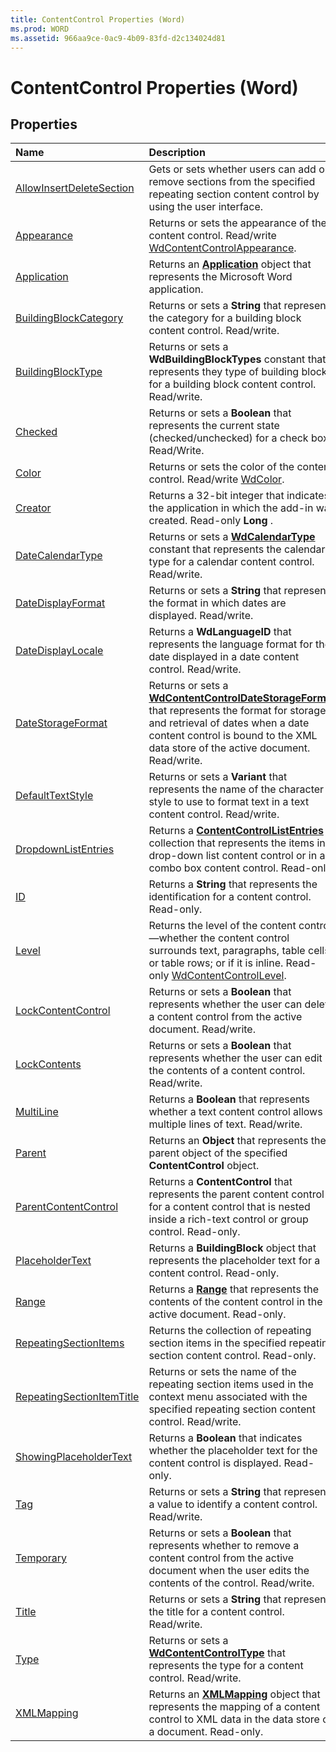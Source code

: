 ```yaml
---
title: ContentControl Properties (Word)
ms.prod: WORD
ms.assetid: 966aa9ce-0ac9-4b09-83fd-d2c134024d81
---
```



# ContentControl Properties (Word)

## Properties



|**Name**|**Description**|
|:-----|:-----|
|[AllowInsertDeleteSection](contentcontrol-allowinsertdeletesection-property-word.md)|Gets or sets whether users can add or remove sections from the specified repeating section content control by using the user interface.|
|[Appearance](contentcontrol-appearance-property-word.md)|Returns or sets the appearance of the content control. Read/write [WdContentControlAppearance](wdcontentcontrolappearance-enumeration-word.md).|
|[Application](contentcontrol-application-property-word.md)|Returns an  **[Application](application-object-word.md)** object that represents the Microsoft Word application.|
|[BuildingBlockCategory](contentcontrol-buildingblockcategory-property-word.md)|Returns or sets a  **String** that represents the category for a building block content control. Read/write.|
|[BuildingBlockType](contentcontrol-buildingblocktype-property-word.md)|Returns or sets a  **WdBuildingBlockTypes** constant that represents they type of building block for a building block content control. Read/write.|
|[Checked](contentcontrol-checked-property-word.md)|Returns or sets a  **Boolean** that represents the current state (checked/unchecked) for a check box. Read/Write.|
|[Color](contentcontrol-color-property-word.md)|Returns or sets the color of the content control. Read/write [WdColor](contentcontrol-color-property-word.md).|
|[Creator](contentcontrol-creator-property-word.md)|Returns a 32-bit integer that indicates the application in which the add-in was created. Read-only  **Long** .|
|[DateCalendarType](contentcontrol-datecalendartype-property-word.md)|Returns or sets a  **[WdCalendarType](wdcalendartype-enumeration-word.md)** constant that represents the calendar type for a calendar content control. Read/write.|
|[DateDisplayFormat](contentcontrol-datedisplayformat-property-word.md)|Returns or sets a  **String** that represents the format in which dates are displayed. Read/write.|
|[DateDisplayLocale](contentcontrol-datedisplaylocale-property-word.md)|Returns a  **WdLanguageID** that represents the language format for the date displayed in a date content control. Read/write.|
|[DateStorageFormat](contentcontrol-datestorageformat-property-word.md)|Returns or sets a  **[WdContentControlDateStorageFormat](wdcontentcontroldatestorageformat-enumeration-word.md)** that represents the format for storage and retrieval of dates when a date content control is bound to the XML data store of the active document. Read/write.|
|[DefaultTextStyle](contentcontrol-defaulttextstyle-property-word.md)|Returns or sets a  **Variant** that represents the name of the character style to use to format text in a text content control. Read/write.|
|[DropdownListEntries](contentcontrol-dropdownlistentries-property-word.md)|Returns a  **[ContentControlListEntries](contentcontrollistentries-object-word.md)** collection that represents the items in a drop-down list content control or in a combo box content control. Read-only.|
|[ID](contentcontrol-id-property-word.md)|Returns a  **String** that represents the identification for a content control. Read-only.|
|[Level](contentcontrol-level-property-word.md)|Returns the level of the content control—whether the content control surrounds text, paragraphs, table cells, or table rows; or if it is inline. Read-only [WdContentControlLevel](wdcontentcontrollevel-enumeration-word.md).|
|[LockContentControl](contentcontrol-lockcontentcontrol-property-word.md)|Returns or sets a  **Boolean** that represents whether the user can delete a content control from the active document. Read/write.|
|[LockContents](contentcontrol-lockcontents-property-word.md)|Returns or sets a  **Boolean** that represents whether the user can edit the contents of a content control. Read/write.|
|[MultiLine](contentcontrol-multiline-property-word.md)|Returns a  **Boolean** that represents whether a text content control allows multiple lines of text. Read/write.|
|[Parent](contentcontrol-parent-property-word.md)|Returns an  **Object** that represents the parent object of the specified **ContentControl** object.|
|[ParentContentControl](contentcontrol-parentcontentcontrol-property-word.md)|Returns a  **ContentControl** that represents the parent content control for a content control that is nested inside a rich-text control or group control. Read-only.|
|[PlaceholderText](contentcontrol-placeholdertext-property-word.md)|Returns a  **BuildingBlock** object that represents the placeholder text for a content control. Read-only.|
|[Range](contentcontrol-range-property-word.md)|Returns a  **[Range](range-object-word.md)** that represents the contents of the content control in the active document. Read-only.|
|[RepeatingSectionItems](contentcontrol-repeatingsectionitems-property-word.md)|Returns the collection of repeating section items in the specified repeating section content control. Read-only.|
|[RepeatingSectionItemTitle](contentcontrol-repeatingsectionitemtitle-property-word.md)|Returns or sets the name of the repeating section items used in the context menu associated with the specified repeating section content control. Read/write.|
|[ShowingPlaceholderText](contentcontrol-showingplaceholdertext-property-word.md)|Returns a  **Boolean** that indicates whether the placeholder text for the content control is displayed. Read-only.|
|[Tag](contentcontrol-tag-property-word.md)|Returns or sets a  **String** that represents a value to identify a content control. Read/write.|
|[Temporary](contentcontrol-temporary-property-word.md)|Returns or sets a  **Boolean** that represents whether to remove a content control from the active document when the user edits the contents of the control. Read/write.|
|[Title](contentcontrol-title-property-word.md)|Returns or sets a  **String** that represents the title for a content control. Read/write.|
|[Type](contentcontrol-type-property-word.md)|Returns or sets a  **[WdContentControlType](wdcontentcontroltype-enumeration-word.md)** that represents the type for a content control. Read/write.|
|[XMLMapping](contentcontrol-xmlmapping-property-word.md)|Returns an  **[XMLMapping](xmlmapping-object-word.md)** object that represents the mapping of a content control to XML data in the data store of a document. Read-only.|

